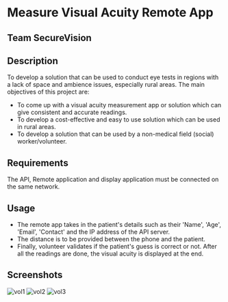 # **Measure Visual Acuity Remote App**
## Team SecureVision 

## Description
To develop a solution that can be used to conduct eye tests in regions with a lack of space and ambience issues, especially rural areas. 
The main objectives of this project are:
- To come up with a visual acuity measurement app or solution which can give consistent and accurate readings.
- To develop a cost-effective and easy to use solution which can be used in rural areas.
- To develop a solution that can be used by a non-medical field (social) worker/volunteer.

## Requirements
The API, Remote application and display application must be connected on the same network.

## Usage
- The remote app takes in the patient's details such as their 'Name', 'Age', 'Email', 'Contact' and the IP address of the API server.
- The distance is to be provided between the phone and the patient.
- Finally, volunteer validates if the patient's guess is correct or not. After all the readings are done, the visual acuity is displayed at the end.

## Screenshots
![vol1](https://user-images.githubusercontent.com/62014238/116793481-9a203700-aae4-11eb-96da-cf58d9adb872.png)
![vol2](https://user-images.githubusercontent.com/62014238/116793482-9ab8cd80-aae4-11eb-9ef8-46053271c5a9.png)
![vol3](https://user-images.githubusercontent.com/62014238/116793483-9b516400-aae4-11eb-8a90-c9fde4d11444.png)



